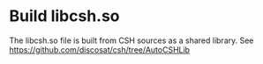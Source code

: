 # Build libcsh.so

The libcsh.so file is built from CSH sources as a shared library. See https://github.com/discosat/csh/tree/AutoCSHLib
